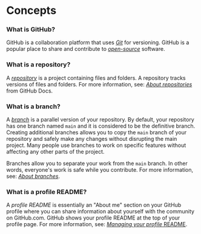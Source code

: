 # Concepts

### What is GitHub?

GitHub is a collaboration platform that uses [*Git*](https://docs.github.com/get-started/quickstart/github-glossary#git) for versioning. GitHub is a popular place to share and contribute to [*open-source*](https://docs.github.com/get-started/quickstart/github-glossary#open-source) software.

### What is a repository?

A [*repository*](https://docs.github.com/get-started/quickstart/github-glossary#repository) is a project containing files and folders. A repository tracks versions of files and folders. For more information, see: [*About repositories*](https://docs.github.com/en/repositories/creating-and-managing-repositories/about-repositories) from GitHub Docs.

### What is a branch?
A [*branch*](https://docs.github.com/en/get-started/quickstart/github-glossary#branch) is a parallel version of your repository. By default, your repository has one branch named `main` and it is considered to be the definitive branch. Creating additional branches allows you to copy the `main` branch of your repository and safely make any changes without disrupting the main project. Many people use branches to work on specific features without affecting any other parts of the project.

Branches allow you to separate your work from the `main` branch. In other words, everyone's work is safe while you contribute. For more information, see: [*About branches*](https://docs.github.com/en/pull-requests/collaborating-with-pull-requests/proposing-changes-to-your-work-with-pull-requests/about-branches).

### What is a profile README?
A *profile README* is essentially an "About me" section on your GitHub profile where you can share information about yourself with the community on GitHub.com. GitHub shows your profile README at the top of your profile page. For more information, see: [*Managing your profile* README](https://docs.github.com/en/account-and-profile/setting-up-and-managing-your-github-profile/customizing-your-profile/managing-your-profile-readme).
